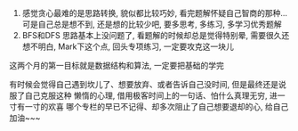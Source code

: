 

1. 感觉贪心最难的是思路转换, 貌似都比较巧妙, 看完题解怀疑自己智商的那种...
   可是自己总是想不到, 还是想的比较少吧, 要多思考, 多练习, 多学习优秀题解
2. BFS和DFS 思路基本上没问题了, 看题解的时候却总是觉得特别晕, 需要很久还想不明白,
   Mark下这个点, 回头专项练习, 一定要攻克这一块儿
   
这两个月的第一目标就是数据结构和算法, 一定要把基础的学完

有时候会觉得自己遇到坎儿了、想要放弃、或者告诉自己没时间, 但是最终还是说服了自己克服这种
懒惰的心理, 借用极客时间上的一句话、怕什么真理无穷, 进一寸有一寸的欢喜
哪个专栏的早已不记得、却多次阻止了自己想要退却的心, 给自己加油~~~